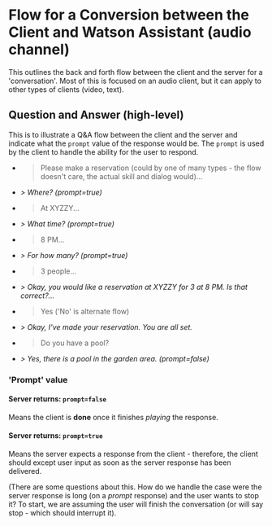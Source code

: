 # Flow for a Conversion between the Client and Watson Assistant (audio channel)

This outlines the back and forth flow between the client and the server for a 'conversation'.  Most of this is focused on an audio client, but it can apply to other types of clients (video, text).

## Question and Answer (high-level)

This is to illustrate a Q&A flow between the client and the server and indicate what the `prompt` value of the response would be.  The `prompt` is used by the client to handle the ability for the user to respond.

* > Please make a reservation (could by one of many types - the flow doesn't care, the actual skill and dialog would)...
*  _> Where? (prompt=true)_
* > At XYZZY...
*  _> What time? (prompt=true)_
* > 8 PM...
*  _> For how many? (prompt=true)_
* > 3 people...
*  _> Okay, you would like a reservation at XYZZY for 3 at 8 PM.  Is that correct?..._
* > Yes ('No' is alternate flow)
*  _> Okay, I've made your reservation.  You are all set._

* > Do you have a pool?
*  _> Yes, there is a pool in the garden area. (prompt=false)_


### 'Prompt' value

#### Server returns: `prompt=false`
 Means the client is **done** once it finishes *playing* the response.
 
#### Server returns: `prompt=true`
 Means the server expects a response from the client - therefore, the client should except user input as soon as the server response has been delivered.
 
 (There are some questions about this.  How do we handle the case were the server response is long (on a *prompt* response) and the user wants to stop it?  To start, we are assuming the user will finish the conversation (or will say stop - which should interrupt it).
 
 